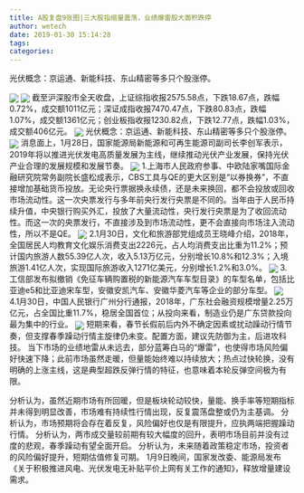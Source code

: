 ```yaml
---
title: A股复盘9张图|三大股指缩量震荡，业绩爆雷股大面积跌停
author: wetech
date: 2019-01-30 15:14:28
tags: 
categories: 
---
```

光伏概念：京运通、新能科技、东山精密等多只个股涨停。
<!-- more -->
<img align="center" border="0" src="https://imgcdn.yicai.com/uppics/images/2019/01/2208184cfd665bf7ee3834327e5fb50f.jpg" />
<img align="center" border="0" src="https://imgcdn.yicai.com/uppics/images/2019/01/3f03b52112cf60cfb5ae933228c95e47.jpg" />
截至沪深股市全天收盘，上证综指收报2575.58点，下跌18.67点，跌幅0.72%，成交额1011亿元；深证成指收报7470.47点，下跌80.83点，跌幅1.07%，成交额1361亿元；创业板指收报1230.82点，下跌12.77点，跌幅1.03%，成交额406亿元。
<img align="center" border="0" src="https://imgcdn.yicai.com/uppics/images/2019/01/245edc94d8a40b7c927877276ae9b01e.jpg" />
光伏概念：京运通、新能科技、东山精密等多只个股涨停。
<img align="center" border="0" src="https://imgcdn.yicai.com/uppics/images/2019/01/5a3250373b81687c2ad48d7a6fef60fc.jpg" />
消息面上，1月28日，国家能源局新能源和可再生能源司副司长李创军表示，2019年将以推进光伏发电高质量发展为主线，继续推动光伏产业发展，保持光伏产业合理的发展规模和发展节奏。
<img align="center" border="0" src="https://imgcdn.yicai.com/uppics/images/2019/01/9cb522ca754f16c5d8b4669169f57c07.jpg" />
1.上海市人民政府参事、中欧陆家嘴国际金融研究院常务副院长盛松成表示，CBS工具与QE的更大区别是“以券换券”，不直接增加基础货币投放。无论央行票据换永续债，还是未来换回，都不会投放或回收市场流动性。这一次央票发行与多年前央行发行央票是不同的。当年由于人民币持续升值，中央银行购买外汇，投放了大量流动性，央行发行央票是为了收回流动性。而这一次的央票发行，不直接涉及到市场流动性，更不会直接向市场注入流动性，所以不是QE。
<img align="center" border="0" src="https://imgcdn.yicai.com/uppics/images/2019/01/af8de0ec6679a4d64ba03e4378135929.jpg" />
2.1月30日，文化和旅游部党组成员王晓峰介绍，2018年，全国居民人均教育文化娱乐消费支出2226元，占人均消费支出比重为11.2%；预计国内旅游人数55.39亿人次，收入5.13万亿元，分别增长10.8%和12.3%；入境旅游1.41亿人次，实现国际旅游收入1271亿美元，分别增长1.2%和3.0%。
<img align="center" border="0" src="https://imgcdn.yicai.com/uppics/images/2019/01/90e03f9795b701d4f48921c0c044dc25.jpg" />
3.工信部发布拟撤销《免征车辆购置税的新能源汽车车型目录》的车型名单，包括比亚迪e5和比亚迪宋车型，安徽安凯汽车、安徽华菱汽车等企业的部分车型。
<img align="center" border="0" src="https://imgcdn.yicai.com/uppics/images/2019/01/ba2e5ecde2ede8174f0b151dd249512b.jpg" />
4.1月30日，中国人民银行广州分行通报，2018年，广东社会融资规模增量2.25万亿元，占全国比重11.7%，稳居全国首位；从投向来看，制造业仍是广东贷款投向最为集中的行业。
<img align="center" border="0" src="https://imgcdn.yicai.com/uppics/images/2019/01/538b984485a7c9e79f7b4dc7b16fa17e.jpg" />
短期来看，春节长假前后内外不确定因素或扰动躁动行情节奏，但支撑春季躁动行情主旋律仍未变。配置方面，建议先防御为主，后进攻科技。
当下市场的业绩地雷从未远去，部分蓝筹白马的“爆雷”，也使得市场风险偏好快速下降；此前市场虽然走暖，但量能始终难以持续放大；热点过快轮换，没有明确的上涨主线，这是典型超跌反弹行情的特征，也意味着本轮反弹空间极为有限。
 
 
分析认为，虽然近期市场有所回暖，但是板块轮动较快，量能、换手率等短期指标并未得到明显改善，市场难有持续性行情出现，反复震荡盘整或仍为主基调。
分析认为，市场预期将会存在着反复，风险偏好也仅是有限提升，应执两端把握躁动行情。
分析认为，两市成交量较前期有较大幅度的回升，表明市场目前并没有过度的悲观，春季躁动有望全面开启。
分析认为，未来随着政策稳定市场，投资者的风险偏好提升，短期估值修复可期。
1月9日晚间，国家发改委、能源局发布《关于积极推进风电、光伏发电无补贴平价上网有关工作的通知》，释放增量建设需求。
